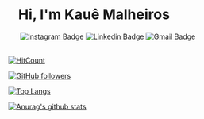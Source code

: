 <p>
<h1>&nbsp;&nbsp;&nbsp;Hi, I'm Kauê Malheiros </h1>
</p>

&nbsp;&nbsp;&nbsp;&nbsp;&nbsp;
[![Instagram Badge](https://img.shields.io/badge/Instagram-E4405F?style=for-the-badge&logo=instagram&logoColor=white)](https://www.instagram.com/kaueemanuel/)
[![Linkedin Badge](https://img.shields.io/badge/LinkedIn-0077B5?style=for-the-badge&logo=linkedin&logoColor=white&link=https://www.linkedin.com/in/kaue-malheiros/)](https://www.linkedin.com/in/kaue-malheiros/)
[![Gmail Badge](https://img.shields.io/badge/Gmail-D14836?style=for-the-badge&logo=gmail&logoColor=white&link=mailto:kaue.malheiros@gmail.com)](mailto:kaue.malheiros@gmail.com)
<br/>&nbsp;&nbsp;&nbsp;&nbsp;&nbsp;

[![HitCount](http://hits.dwyl.com/kaueemanuel/kaueemanuel.svg)](http://hits.dwyl.com/kaueemanuel/kaueemanuel)

[![GitHub followers](https://img.shields.io/github/followers/kaueemanuel?label=Follow&style=for-the-badge)](https://github.com/kaueemanuel/?tab=follow)

<p>
  
[![Top Langs](https://github-readme-stats.vercel.app/api/top-langs/?username=kaueemanuel&layout=compact&hide_border=true&title_color=000)](https://github.com/anuraghazra/github-readme-stats)

[![Anurag's github stats](https://github-readme-stats.vercel.app/api?username=kaueemanuel&show_icons=true&hide_border=true&&hide=contribs&title_color=000)](https://github.com/anuraghazra/github-readme-stats)

</p>
